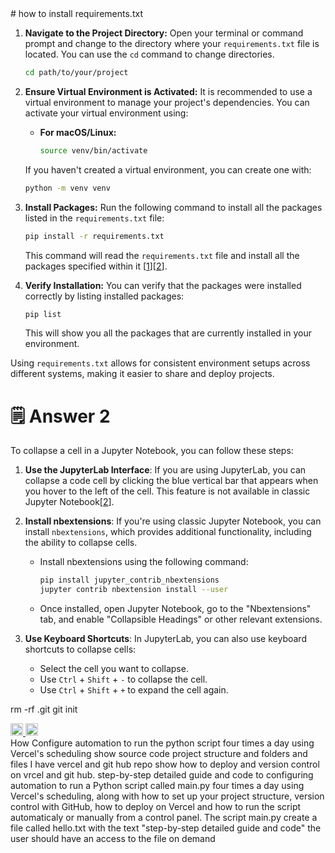 <response>
# how to install requirements.txt

1. **Navigate to the Project Directory:**
   Open your terminal or command prompt and change to the directory where your `requirements.txt` file is located. You can use the `cd` command to change directories.

   ```bash
   cd path/to/your/project
   ```

2. **Ensure Virtual Environment is Activated:**
   It is recommended to use a virtual environment to manage your project's dependencies. You can activate your virtual environment using:

   - **For macOS/Linux:**
     ```bash
     source venv/bin/activate
     ```

   If you haven't created a virtual environment, you can create one with:

   ```bash
   python -m venv venv
   ```

3. **Install Packages:**
   Run the following command to install all the packages listed in the `requirements.txt` file:

   ```bash
   pip install -r requirements.txt
   ```

   This command will read the `requirements.txt` file and install all the packages specified within it [[1](https://stackoverflow.com/questions/7225900/how-can-i-install-packages-using-pip-according-to-the-requirements-txt-file-from)][[2](https://note.nkmk.me/en/python-pip-install-requirements/)].

4. **Verify Installation:**
   You can verify that the packages were installed correctly by listing installed packages:

   ```bash
   pip list
   ```

   This will show you all the packages that are currently installed in your environment.

Using `requirements.txt` allows for consistent environment setups across different systems, making it easier to share and deploy projects.

# 🗒️ Answer 2

To collapse a cell in a Jupyter Notebook, you can follow these steps:

1. **Use the JupyterLab Interface**: If you are using JupyterLab, you can collapse a code cell by clicking the blue vertical bar that appears when you hover to the left of the cell. This feature is not available in classic Jupyter Notebook[[2](https://discourse.jupyter.org/t/can-i-collapse-fold-cells-in-the-exported-html-file-from-a-notebook/8579)].

2. **Install nbextensions**: If you're using classic Jupyter Notebook, you can install `nbextensions`, which provides additional functionality, including the ability to collapse cells.
   - Install nbextensions using the following command:
     ```bash
     pip install jupyter_contrib_nbextensions
     jupyter contrib nbextension install --user
     ```
   - Once installed, open Jupyter Notebook, go to the "Nbextensions" tab, and enable "Collapsible Headings" or other relevant extensions.

3. **Use Keyboard Shortcuts**: In JupyterLab, you can also use keyboard shortcuts to collapse cells:
   - Select the cell you want to collapse.
   - Use `Ctrl` + `Shift` + `-` to collapse the cell.
   - Use `Ctrl` + `Shift` + `+` to expand the cell again.

rm -rf .git
git init





<div align="left">
   <a href="https://www.facebook.com/watch?v=837476216740094" target="_blank">
        <img src="jojo/img/386622_facebook_icon.png" alt="Facebook Button" style="width: 20px; height: 20px;">
  </a>
     <a href="https://www.facebook.com/watch?v=837476216740094" target="_blank">
        <img src="jojo/img/386622_facebook_icon.png" alt="Facebook Button" style="width: 20px; height: 20px;">
  </a>
</div>
How Configure automation to run the python script  four times a day using Vercel's scheduling show source code project structure and folders and files I have vercel and git hub repo show how to deploy and version control on vrcel and git hub.
step-by-step detailed guide and code to configuring automation to run a Python script called main.py four times a day using Vercel's scheduling, along with how to set up your project structure, version control with GitHub, how to deploy on Vercel and how to run the script automaticaly or manually from a control panel.
The script main.py create a file called hello.txt with the text  "step-by-step detailed guide and code" the user should have an access to the file on demand


